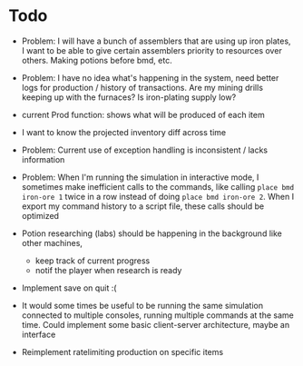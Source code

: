 # Todo

- Problem: I will have a bunch of assemblers that are using up iron plates, I want to be able to give certain assemblers
priority to resources over others. Making potions before bmd, etc.

- Problem: I have no idea what's happening in the system, need better logs for production / history of transactions. Are my mining drills keeping up with the furnaces? Is iron-plating supply low? 
- current Prod function: shows what will be produced of each item
- I want to know the projected inventory diff across time

- Problem: Current use of exception handling is inconsistent / lacks information

- Problem: When I'm running the simulation in interactive mode, I sometimes make inefficient calls to the commands, like calling `place bmd iron-ore 1` twice in a row instead of doing `place bmd iron-ore 2`. When I export my command history to a script file, these calls should be optimized

- Potion researching (labs) should be happening in the background like other machines,
  - keep track of current progress
  - notif the player when research is ready

- Implement save on quit :(

- It would some times be useful to be running the same simulation connected to multiple consoles, running multiple commands at the same time. Could implement some basic client-server architecture, maybe an interface

- Reimplement ratelimiting production on specific items
